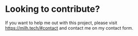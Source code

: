 # Looking to contribute?

If you want to help me out with this project, please visit https://milh.tech/#contact and contact me on my contact form.
